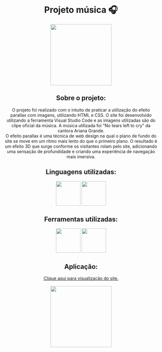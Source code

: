 <div align="center">
  <h1 align="center">Projeto música 🎧</h1>
  <img height="200em"  src="https://i.pinimg.com/originals/50/f9/36/50f936e1f60fb8338096ef21bb945182.jpg">
<div>
  <h2 align="center">Sobre o projeto:</h2>
  <p>O projeto foi realizado com o intuito de praticar a utilização do efeito parallax com imagens, utilizando HTML e CSS. O site foi desenvolvido utilizando a ferramenta Visual Studio Code e as imagens utilizadas são do clipe oficial da música. A música utilizada foi "No tears left to cry" da cantora Ariana Grande.<br>O efeito parallax é uma técnica de web design na qual o plano de fundo do site se move em um ritmo mais lento do que o primeiro plano. O resultado é um efeito 3D que surge conforme os visitantes rolam pelo site, adicionando uma sensação de profundidade e criando uma experiência de navegação mais imersiva. </p>
</div>
<div align="center">
  <h2>Linguagens utilizadas:</h2>
  <img height="80em" src="https://cdn.jsdelivr.net/gh/devicons/devicon@latest/icons/html5/html5-original.svg" />
  <img height="80em" src="https://cdn.jsdelivr.net/gh/devicons/devicon@latest/icons/css3/css3-original.svg" />
</div>
<div align="center">
  <h2>Ferramentas utilizadas:</h2>
  <img height="80em" src="https://cdn.jsdelivr.net/gh/devicons/devicon@latest/icons/vscode/vscode-original.svg" />
  <img height="80em" src="https://cdn.jsdelivr.net/gh/devicons/devicon@latest/icons/canva/canva-original.svg" />
</div>
<div align="center">
  <h2>Aplicação:</h2>
  <a href="https://mariabeatrizbc.github.io/Projeto-musica/" target="_blank">Clique aqui para visualização do site.</a>
  <br>
  <br>
</div>
<img height="200em" src="https://flossmagazine.com/wp-content/uploads/2018/04/ariana-grande-no-tears-left-to-cry-image-floss-magazine-3.jpg">
